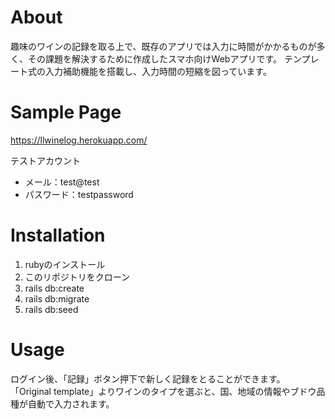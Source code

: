 # About
趣味のワインの記録を取る上で、既存のアプリでは入力に時間がかかるものが多く、その課題を解決するために作成したスマホ向けWebアプリです。
テンプレート式の入力補助機能を搭載し、入力時間の短縮を図っています。

# Sample Page
https://llwinelog.herokuapp.com/

テストアカウント
- メール：test@test
- パスワード：testpassword

# Installation
1. rubyのインストール
2. このリポジトリをクローン
3. rails db:create
4. rails db:migrate
5. rails db:seed

# Usage
ログイン後、「記録」ボタン押下で新しく記録をとることができます。
「Original template」よりワインのタイプを選ぶと、国、地域の情報やブドウ品種が自動で入力されます。